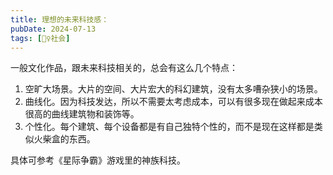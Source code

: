 ```yaml
---
title: 理想的未来科技感：
pubDate: 2024-07-13
tags: [👯‍♀️社会]
---
```


一般文化作品，跟未来科技相关的，总会有这么几个特点：
1. 空旷大场景。大片的空间、大片宏大的科幻建筑，没有太多嘈杂狭小的场景。
2. 曲线化。因为科技发达，所以不需要太考虑成本，可以有很多现在做起来成本很高的曲线建筑物和装饰等。
3. 个性化。每个建筑、每个设备都是有自己独特个性的，而不是现在这样都是类似火柴盒的东西。

具体可参考《星际争霸》游戏里的神族科技。

